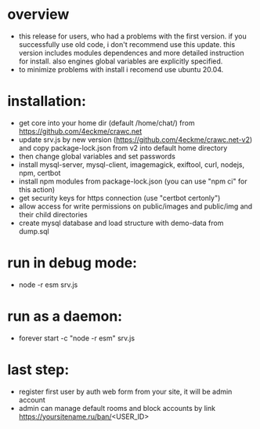 # overview
+ this release for users, who had a problems with the first version. if you successfully use old code, i don't recommend use this update. this version includes modules dependences and more detailed instruction for install. also engines global variables are explicitly specified.
+ to minimize problems with install i recomend use ubuntu 20.04.

# installation:
+ get core into your home dir (default /home/chat/) from https://github.com/4eckme/crawc.net
+ update srv.js by new version (https://github.com/4eckme/crawc.net-v2) and copy package-lock.json from v2 into default home directory
+ then change global variables and set passwords
+ install mysql-server, mysql-client, imagemagick, exiftool, curl, nodejs, npm, certbot
+ install npm modules from package-lock.json (you can use "npm ci" for this action)
+ get security keys for https connection (use "certbot certonly")
+ allow access for write permissions on public/images and public/img and their child directories
+ create mysql database and load structure with demo-data from dump.sql

# run in debug mode:
+ node -r esm srv.js 

# run as a daemon:
+ forever start -c "node -r esm" srv.js

# last step:
+ register first user by auth web form from your site, it will be admin account
+ admin can manage default rooms and block accounts by link https://yoursitename.ru/ban/<USER_ID>
